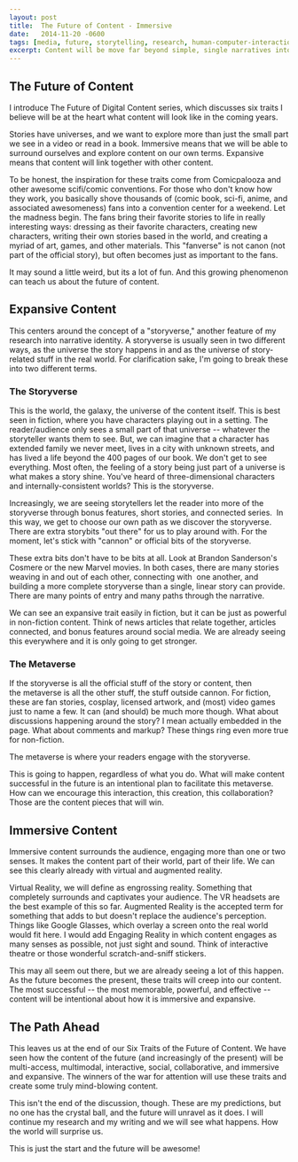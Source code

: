 ```yaml
---
layout: post
title:  The Future of Content - Immersive
date:   2014-11-20 -0600
tags: [media, future, storytelling, research, human-computer-interaction]
excerpt: Content will be move far beyond simple, single narratives into universes of possibilities.
---
```


## The Future of Content
I introduce The Future of Digital Content series, which discusses six traits I believe will be at the heart what content will look like in the coming years.

Stories have universes, and we want to explore more than just the small part we see in a video or read in a book. Immersive means that we will be able to surround ourselves and explore content on our own terms. Expansive means that content will link together with other content.

To be honest, the inspiration for these traits come from Comicpalooza and other awesome scifi/comic conventions. For those who don't know how they work, you basically shove thousands of (comic book, sci-fi, anime, and associated awesomeness) fans into a convention center for a weekend. Let the madness begin. The fans bring their favorite stories to life in really interesting ways: dressing as their favorite characters, creating new characters, writing their own stories based in the world, and creating a myriad of art, games, and other materials. This "fanverse" is not canon (not part of the official story), but often becomes just as important to the fans.

It may sound a little weird, but its a lot of fun. And this growing phenomenon can teach us about the future of content.

## Expansive Content
This centers around the concept of a "storyverse," another feature of my research into narrative identity. A storyverse is usually seen in two different ways, as the universe the story happens in and as the universe of story-related stuff in the real world. For clarification sake, I'm going to break these into two different terms.

### The Storyverse
This is the world, the galaxy, the universe of the content itself. This is best seen in fiction, where you have characters playing out in a setting. The reader/audience only sees a small part of that universe -- whatever the storyteller wants them to see. But, we can imagine that a character has extended family we never meet, lives in a city with unknown streets, and has lived a life beyond the 400 pages of our book. We don't get to see everything. Most often, the feeling of a story being just part of a universe is what makes a story shine. You've heard of three-dimensional characters and internally-consistent worlds? This is the storyverse.

Increasingly, we are seeing storytellers let the reader into more of the storyverse through bonus features, short stories, and connected series.  In this way, we get to choose our own path as we discover the storyverse. There are extra storybits "out there" for us to play around with. For the moment, let's stick with "cannon" or official bits of the storyverse.

These extra bits don't have to be bits at all. Look at Brandon Sanderson's Cosmere or the new Marvel movies. In both cases, there are many stories weaving in and out of each other, connecting with  one another, and building a more complete storyverse than a single, linear story can provide. There are many points of entry and many paths through the narrative.

We can see an expansive trait easily in fiction, but it can be just as powerful in non-fiction content. Think of news articles that relate together, articles connected, and bonus features around social media. We are already seeing this everywhere and it is only going to get stronger.

### The Metaverse
If the storyverse is all the official stuff of the story or content, then the metaverse is all the other stuff, the stuff outside cannon. For fiction, these are fan stories, cosplay, licensed artwork, and (most) video games just to name a few. It can (and should) be much more though. What about discussions happening around the story? I mean actually embedded in the page. What about comments and markup? These things ring even more true for non-fiction.

The metaverse is where your readers engage with the storyverse.

This is going to happen, regardless of what you do. What will make content successful in the future is an intentional plan to facilitate this metaverse. How can we encourage this interaction, this creation, this collaboration? Those are the content pieces that will win.

## Immersive Content
Immersive content surrounds the audience, engaging more than one or two senses. It makes the content part of their world, part of their life. We can see this clearly already with virtual and augmented reality.

Virtual Reality, we will define as engrossing reality. Something that completely surrounds and captivates your audience. The VR headsets are the best example of this so far. Augmented Reality is the accepted term for something that adds to but doesn't replace the audience's perception. Things like Google Glasses, which overlay a screen onto the real world would fit here. I would add Engaging Reality in which content engages as many senses as possible, not just sight and sound. Think of interactive theatre or those wonderful scratch-and-sniff stickers.

This may all seem out there, but we are already seeing a lot of this happen. As the future becomes the present, these traits will creep into our content. The most successful -- the most memorable, powerful, and effective -- content will be intentional about how it is immersive and expansive.

## The Path Ahead
This leaves us at the end of our Six Traits of the Future of Content. We have seen how the content of the future (and increasingly of the present) will be multi-access, multimodal, interactive, social, collaborative, and immersive and expansive. The winners of the war for attention will use these traits and create some truly mind-blowing content.

This isn't the end of the discussion, though. These are my predictions, but no one has the crystal ball, and the future will unravel as it does. I will continue my research and my writing and we will see what happens. How the world will surprise us.

This is just the start and the future will be awesome!
